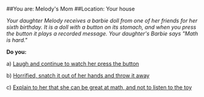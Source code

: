 
##You are: Melody's Mom
##Location: Your house

*Your daughter Melody receives a barbie doll from one of her friends for her sixth birthday. It is
a doll with a button on its stomach, and when you press the button it plays a recorded message.
Your daughter's Barbie says "Math is hard."*

**Do you:**

a) [Laugh and continue to watch her press the button](/node/barbie_1)
<div class="restrict" data-restrict-if-score-above=-1 ></div>

b) [Horrified, snatch it out of her hands and throw it away](/node/barbie_2)

c) [Explain to her that she can be great at math, and not to listen to the toy](/node/barbie_3)
<div class="restrict" data-restrict-if-score-below=2 ></div>